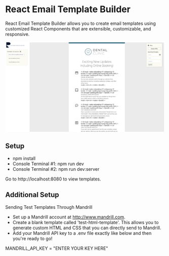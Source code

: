 # React Email Template Builder

React Email Template Builder allows you to create email templates using customized React Components that are extensible, customizable, and responsive.

![Front page](https://github.com/jatd/React-Email-Template-Builder/blob/master/React_Builder_Screen_Shot.png?raw=true)

## Setup

- npm install
- Console Terminal #1: npm run dev
- Console Terminal #2: npm run dev:server

Go to http://localhost:8080 to view templates.

## Additional Setup

Sending Test Templates Through Mandrill

- Set up a Mandrill account at http://www.mandrill.com.
- Create a blank template called 'test-html-template'. This allows you to generate custom HTML and CSS that you can directly send to Mandrill.
- Add your Mandrill API key to a .env file exactly like below and then you're ready to go!

MANDRILL_API_KEY = "ENTER YOUR KEY HERE"

